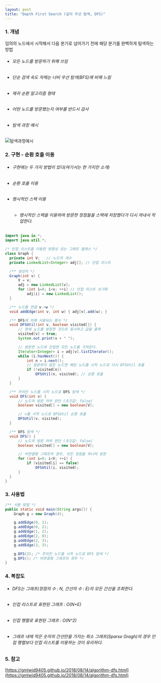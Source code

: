 ```yaml
---
layout: post
title: "Depth First Search (깊이 우선 탐색, DFS)"
---
```


### 1. 개념

임의의 노드에서 시작해서 다음 분기로 넘어가기 전에 해당 분기를 완벽하게 탐색하는 방법

- ###### 모든 노드를 방문하기 위해 쓰임
- ###### 단순 검색 속도 자체는 너비 우선 탐색(BFS)에 비해 느림
- ###### 재귀 순환 알고리즘 형태
- ###### 어떤 노드를 방문했는지 여부를 반드시 검사
- ###### 탐색 과정 예시

![탐색과정예시](http://nokbeondev.github.io/img/dfs-example.jpg)


### 2. 구현 - 순환 호출 이용
- ###### 구현에는 두 가지 방법이 있다(여기서는 한 가지만 소개)
 - ###### 순환 호출 이용
 - ###### 명시적인 스택 이용
   - ###### 명시적인 스택을 이용하여 방문한 정점들을 스택에 저장했다가 다시 꺼내서 작업한다.

```java
import java.io.*;
import java.util.*;

/* 인접 리스트를 이용한 방향성 있는 그래프 클래스 */
class Graph {
  private int V;   // 노드의 개수
  private LinkedList<Integer> adj[]; // 인접 리스트

  /** 생성자 */
  Graph(int v) {
      V = v;
      adj = new LinkedList[v];
      for (int i=0; i<v; ++i) // 인접 리스트 초기화
          adj[i] = new LinkedList();
  }

  /** 노드를 연결 v->w */
  void addEdge(int v, int w) { adj[v].add(w); }

  /** DFS에 의해 사용되는 함수 */
  void DFSUtil(int v, boolean visited[]) {
      // 현재 노드를 방문한 것으로 표시하고 값을 출력
      visited[v] = true;
      System.out.print(v + " ");

      // 방문한 노드와 인접한 모든 노드를 가져온다.
      Iterator<Integer> i = adj[v].listIterator();
      while (i.hasNext()) {
          int n = i.next();
          // 방문하지 않은 노드면 해당 노드를 시작 노드로 다시 DFSUtil 호출
          if (!visited[n])
              DFSUtil(n, visited); // 순환 호출
      }
  }

  /** 주어진 노드를 시작 노드로 DFS 탐색 */
  void DFS(int v) {
      // 노드의 방문 여부 판단 (초깃값: false)
      boolean visited[] = new boolean[V];

      // v를 시작 노드로 DFSUtil 순환 호출
      DFSUtil(v, visited);
  }

  /** DFS 탐색 */
  void DFS() {
      // 노드의 방문 여부 판단 (초깃값: false)
      boolean visited[] = new boolean[V];

      // 비연결형 그래프의 경우, 모든 정점을 하나씩 방문
      for (int i=0; i<V; ++i) {
          if (visited[i] == false)
              DFSUtil(i, visited);
      }
  }
}

```

### 3. 사용법

```java
/** 사용 방법 */
public static void main(String args[]) {
    Graph g = new Graph(4);

    g.addEdge(0, 1);
    g.addEdge(0, 2);
    g.addEdge(1, 2);
    g.addEdge(2, 0);
    g.addEdge(2, 3);
    g.addEdge(3, 3);

    g.DFS(2); /* 주어진 노드를 시작 노드로 DFS 탐색 */
    g.DFS(); /* 비연결형 그래프의 경우 */
}
```

### 4. 복잡도

- ###### DFS는 그래프(정점의 수 : N, 간선의 수 : E)의 모든 간선을 조회한다.
 - ###### 인접 리스트로 표현된 그래프 : O(N+E)
 - ###### 인접 행렬로 표현된 그래프 : O(N^2)

- ###### 그래프 내에 적은 숫자의 간선만을 가지는 희소 그래프(Sparse Gragh)의 경우 인접 행렬보다 인접 리스트를 이용하는 것이 유리하다.

### 5. 참고
[https://gmlwjd9405.github.io/2018/08/14/algorithm-dfs.html](https://gmlwjd9405.github.io/2018/08/14/algorithm-dfs.html)